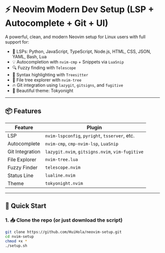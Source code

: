 # ⚡ Neovim Modern Dev Setup (LSP + Autocomplete + Git + UI)

A powerful, clean, and modern Neovim setup for Linux users with full support for:

- 🔧 LSPs: Python, JavaScript, TypeScript, Node.js, HTML, CSS, JSON, YAML, Bash, Lua
- 💡 Autocompletion with `nvim-cmp` + Snippets via `LuaSnip`
- 🔍 Fuzzy finding with `Telescope`
- 🧠 Syntax highlighting with `Treesitter`
- 📂 File tree explorer with `nvim-tree`
- 🔥 Git integration using `lazygit`, `gitsigns`, and `fugitive`
- 🎨 Beautiful theme: Tokyonight

---

## 📦 Features

| Feature | Plugin |
|--------|--------|
| LSP | `nvim-lspconfig`, `pyright`, `tsserver`, etc. |
| Autocomplete | `nvim-cmp`, `cmp-nvim-lsp`, `LuaSnip` |
| Git Integration | `lazygit.nvim`, `gitsigns.nvim`, `vim-fugitive` |
| File Explorer | `nvim-tree.lua` |
| Fuzzy Finder | `telescope.nvim` |
| Status Line | `lualine.nvim` |
| Theme | `tokyonight.nvim` |

---

## 🚀 Quick Start

### 1. 📥 Clone the repo (or just download the script)

```bash
git clone https://github.com/HuiHola/neovim-setup.git
cd nvim-setup
chmod +x *
./setup.sh
